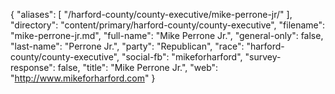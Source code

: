 {
  "aliases": [
    "/harford-county/county-executive/mike-perrone-jr/"
  ],
  "directory": "content/primary/harford-county/county-executive",
  "filename": "mike-perrone-jr.md",
  "full-name": "Mike Perrone Jr.",
  "general-only": false,
  "last-name": "Perrone Jr.",
  "party": "Republican",
  "race": "harford-county/county-executive",
  "social-fb": "mikeforharford",
  "survey-response": false,
  "title": "Mike Perrone Jr.",
  "web": "http://www.mikeforharford.com"
}
